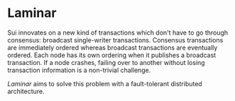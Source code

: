 # Laminar

Sui innovates on a new kind of transactions which don't have to go through
consensus: broadcast single-writer transactions.
Consensus transactions are immediately ordered whereas broadcast transactions
are eventually ordered.
Each node has its own ordering when it publishes a broadcast transaction.
If a node crashes, failing over to another without losing transaction
information is a non-trivial challenge.

_Laminar_ aims to solve this problem with a fault-tolerant distributed
architecture.
